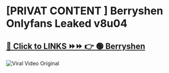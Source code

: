 
 # [PRIVAT CONTENT ] Berryshen Onlyfans Leaked v8u04

## <h2><a href="https://clipsfans.com/Berryshen&ref=git">🔗 Click to LINKS ⏩⏩ 👉 🟢 Berryshen </a></h2>

<a href="https://clipsfans.com/Berryshen&ref=git" rel="nofollow" data-target="animated-image.originalLink"><img src="https://i.ibb.co.com/xMMVF88/686577567.gif" alt="Viral Video Original" style="max-width: 100%; display: inline-block;" data-target="animated-image.originalImage"></a>

